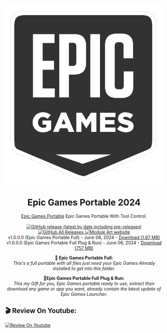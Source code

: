 <p align="center">
  <img src="/EpicGames_hk4tech.png">
</p>
<h1 align="center">Epic Games Portable 2024</h1>

<p align="center">
  <a href="https://hk4tech.com/g-tut/epicgamesportable">Epic Games Portable</a> Epic Games Portable With Tool Control.
  <br><br>
  <a href="https://github.com/AhmedNasserHK/Epic-Games-Portable/releases">
    <img alt="GitHub release (latest by date including pre-releases)" src="https://img.shields.io/github/v/release/AhmedNasserHK/Epic-Games-Portable?include_prereleases">
    <img alt="GitHub All Releases" src="https://img.shields.io/github/downloads/AhmedNasserHK/Epic-Games-Portable/total">
  </a>
  <a href="https://hk4tech.com">
    <img alt="Module Art website" src="https://img.shields.io/badge/www-HKProjects-%2300BCD4">
  </a>
  <a href="https://hk4tech.com/home/Epic-Games-Portable">
  </a>
  <br>
  v1.0.0.0 (Epic Games Portable Full) - June 06, 2024 - <a href="https://github.com/AhmedNasserHK/Epic-Games-Portable/releases/download/1.0.0.0/EpicGames.Portable.FULL.7z">Download (1.67 MB)</a>
   <br>
  v1.0.0.0 (Epic Games Portable Full Plug & Run) - June 06, 2024 - <a href="https://github.com/AhmedNasserHK/Epic-Games-Portable/releases/download/1.0.0.0/EpicGames.Portable.Plug.Run.HTML">Download (757 MB)</a>
  <br>

<p style="text-align: center;"><strong>🔆 Epic Games Portable Full:</strong><br /><em>This's a full portable with all files just need your Epic Games Already installed to get into this folder.</em></p>
<p style="text-align: center;"><strong>🔆Epic Games Portable Full Plug &amp; Run:</strong><br /><em>This my Gift for you, Epic Games portable ready to use, extract then download any game or app you want, already contain the latest update of Epic Games Launcher.</em></p>

## 🎬 Review On Youtube:

 [![Review On Youtube](https://img.youtube.com/vi/gfR2a9vo1vI/0.jpg)](https://youtu.be/gfR2a9vo1vI "Review On Youtube")

</p>


